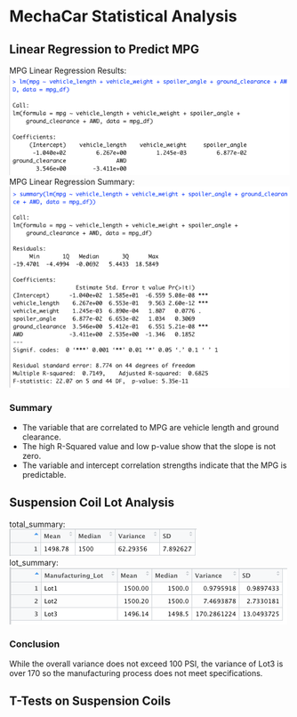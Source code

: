 # MechaCar Statistical Analysis

## Linear Regression to Predict MPG
MPG Linear Regression Results:<br>
<img src=mpg_lm.png></img><br>
MPG Linear Regression Summary:<br>
<img src=mpg_lm_summary.png></img><br>
### Summary
- The variable that are correlated to MPG are vehicle length and ground clearance.
- The high R-Squared value and low p-value show that the slope is not zero.
- The variable and intercept correlation strengths indicate that the MPG is predictable.
## Suspension Coil Lot Analysis
total_summary:<br>
<img src=total_summary.png></img><br>
lot_summary:<br>
<img src=lot_summary.png></img><br>
### Conclusion
While the overall variance does not exceed 100 PSI, the variance of Lot3 is over 170 so the manufacturing process does not meet specifications.
##  T-Tests on Suspension Coils
